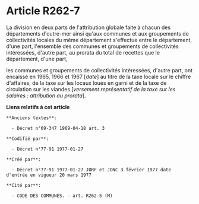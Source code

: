# Article R262-7

La division en deux parts de l'attribution globale faite à chacun des départements d'outre-mer ainsi qu'aux communes et aux
groupements de collectivités locales du même département s'effectue entre le département, d'une part, l'ensemble des communes
et groupements de collectivités intéressées, d'autre part, au prorata du total de recettes que le département, d'une part,

les communes et groupements de collectivités intéressées, d'autre part, ont encaissé en 1965, 1966 et 1967 [*date*] au titre
de la taxe locale sur le chiffre d'affaires, de la taxe sur les locaux loués en garni et de la taxe de circulation sur les
viandes [*versement représentatif de la taxe sur les salaires : attribution au prorata*].

**Liens relatifs à cet article**

	**Anciens textes**:

	  - Décret n°69-347 1969-04-18 art. 3

	**Codifié par**:

	  - Décret n°77-91 1977-01-27

	**Créé par**:

	  - Décret n°77-91 1977-01-27 JORF et JONC 3 février 1977 date d'entrée en vigueur 20 mars 1977

	**Cité par**:

	  - CODE DES COMMUNES. - art. R262-5 (M)
